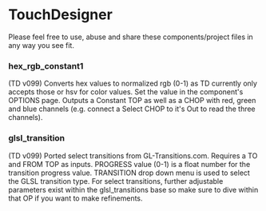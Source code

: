 # TouchDesigner
Please feel free to use, abuse and share these components/project files in any way you see fit. 

### hex_rgb_constant1
(TD v099) Converts hex values to normalized rgb (0-1) as TD currently only accepts those or hsv for color values. Set the value in the component's OPTIONS page. Outputs a Constant TOP as well as a CHOP with red, green and blue channels (e.g. connect a Select CHOP to it's Out to read the three channels). 


### glsl_transition
(TD v099) Ported select transitions from GL-Transitions.com. Requires a TO and FROM TOP as inputs. PROGRESS value (0-1) is a float number for the transition progress value. TRANSITION drop down menu is used to select the GLSL transition type. For select transitions, further adjustable parameters exist within the glsl_transitions base so make sure to dive within that OP if you want to make refinements.
